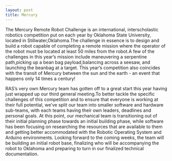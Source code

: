 ```yaml
---
layout: post
title: Mercury
---
```


The Mercury Remote Robot Challenge is an international, interscholastic robotics
competition put on each year by Oklahoma State University, located in
Stillwater,Oklahoma.The challenge in essence is to design and build a robot
capable of completing a remote mission where the operator of the robot must be
located at least 50 miles from the robot.A few of the challenges in this  year’s
mission include maneuvering a serpentine path,picking up a bean bag
payload,balancing across a seesaw, and launching the beanbag at a target. This
year’s competition also coincides with the transit of  Mercury between the sun
and the earth - an event that happens only 14 times a century!

RAS’s very own Mercury team has gotten off to a great start this year having
just wrapped up our third general meeting.To better tackle the specific
challenges of this competition and to ensure that everyone is working at their
full potential, we’ve split our team into smaller software and hardware
sub-teams, with each teams having their own leaders, deadlines and personal
goals. At this point, our mechanical team is transitioning out of their initial
planning phase towards an initial building phase, while software has been
focusing on researching the resources that are available to them and getting
better accommodated with the Robotic Operating System and Arduino environments.
Looking forward to the coming weeks, the team will be building an initial robot
base, finalizing who will be accompanying the robot to Oklahoma and preparing to
turn in our finalized technical documentation.
